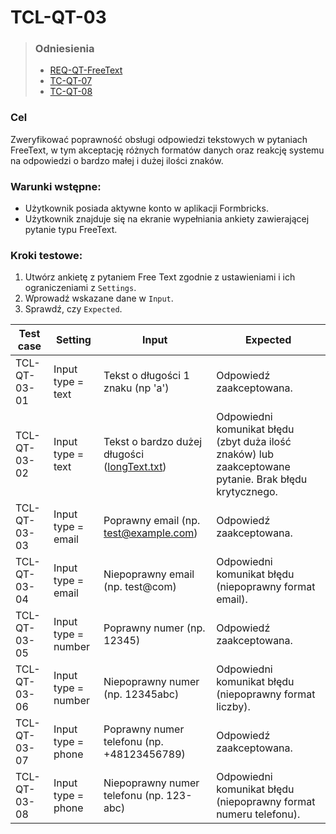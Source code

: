 # TCL-QT-03

> ### Odniesienia
>- [REQ-QT-FreeText](https://github.com/KWAK-testing/Formbricks-tests/blob/misc-low-level-test-cases-qt/docs/requirements.md#req-qt-freetext)
>- [TC-QT-07](https://github.com/KWAK-testing/Formbricks-tests/blob/misc-low-level-test-cases-qt/docs/test-cases/high-level/question-types.md#tc-qt-07)
>- [TC-QT-08](https://github.com/KWAK-testing/Formbricks-tests/blob/misc-low-level-test-cases-qt/docs/test-cases/high-level/question-types.md#tc-qt-08)

### Cel
Zweryfikować poprawność obsługi odpowiedzi tekstowych w pytaniach FreeText, w tym akceptację różnych formatów danych oraz reakcję systemu na odpowiedzi o bardzo małej i dużej ilości znaków.

### Warunki wstępne:
- Użytkownik posiada aktywne konto w aplikacji Formbricks.
- Użytkownik znajduje się na ekranie wypełniania ankiety zawierającej pytanie typu FreeText.

### Kroki testowe:
1. Utwórz ankietę z pytaniem Free Text zgodnie z ustawieniami i ich ograniczeniami z `Settings`.
2. Wprowadź wskazane dane w `Input`.
3. Sprawdź, czy `Expected`.

| Test case            | Setting                          | Input                                                                 | Expected                                                                                       |
|----------------------|----------------------------------|----------------------------------------------------------------------|-----------------------------------------------------------------------------------------------|
| TCL-QT-03-01         | Input type = text               | Tekst o długości 1 znaku (np 'a')                                             | Odpowiedź zaakceptowana.                                                                      |
| TCL-QT-03-02         | Input type = text               | Tekst o bardzo dużej długości ([longText.txt](./assets/longText.txt))                       | Odpowiedni komunikat błędu (zbyt duża ilość znaków) lub zaakceptowane pytanie. Brak błędu krytycznego. |
| TCL-QT-03-03         | Input type = email              | Poprawny email (np. test@example.com)                                | Odpowiedź zaakceptowana.                                                                      |
| TCL-QT-03-04         | Input type = email              | Niepoprawny email (np. test@com)                                     | Odpowiedni komunikat błędu (niepoprawny format email).                                        |
| TCL-QT-03-05         | Input type = number             | Poprawny numer (np. 12345)                                           | Odpowiedź zaakceptowana.                                                                      |
| TCL-QT-03-06         | Input type = number             | Niepoprawny numer (np. 12345abc)                                     | Odpowiedni komunikat błędu (niepoprawny format liczby).                                       |
| TCL-QT-03-07         | Input type = phone              | Poprawny numer telefonu (np. +48123456789)                           | Odpowiedź zaakceptowana.                                                                      |
| TCL-QT-03-08         | Input type = phone              | Niepoprawny numer telefonu (np. 123-abc)                             | Odpowiedni komunikat błędu (niepoprawny format numeru telefonu).                              |
